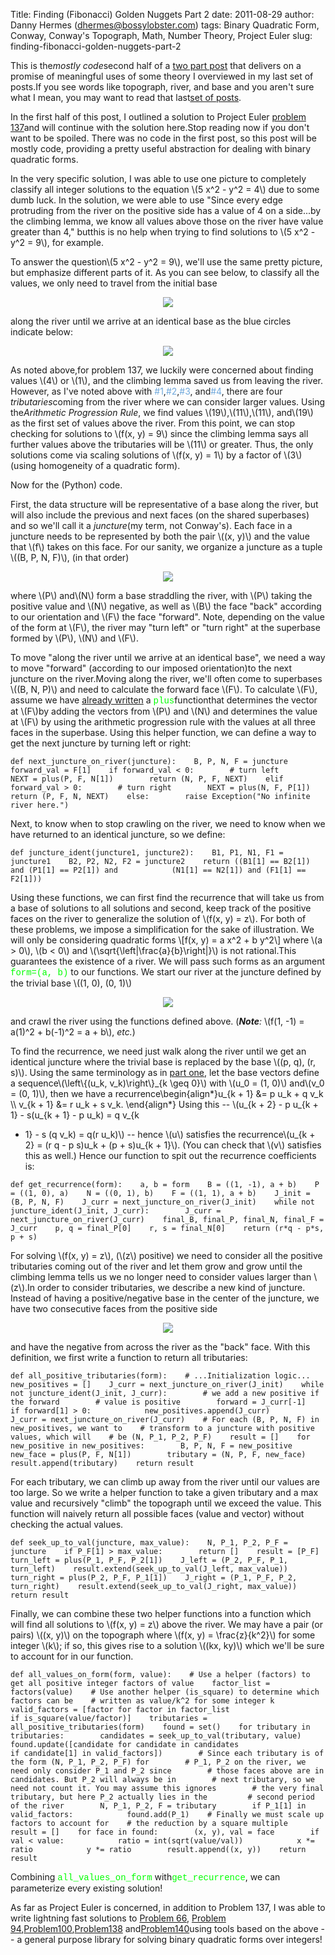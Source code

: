 Title: Finding (Fibonacci) Golden Nuggets Part 2
date: 2011-08-29
author: Danny Hermes (dhermes@bossylobster.com)
tags: Binary Quadratic Form, Conway, Conway's Topograph, Math, Number Theory, Project Euler
slug: finding-fibonacci-golden-nuggets-part-2

This is the*mostly code*second half of a [two part
post](http://blog.bossylobster.com/2011/08/finding-fibonacci-golden-nuggets.html)
that delivers on a promise of meaningful uses of some theory I
overviewed in my last set of posts.If you see words like topograph,
river, and base and you aren't sure what I mean, you may want to read
that last[set of
posts](http://blog.bossylobster.com/2011/08/conways-topograph-part-3.html).

In the first half of this post, I outlined a solution to Project Euler
[problem
137](http://projecteuler.net/index.php?section=problems&id=137)and will
continue with the solution here.Stop reading now if you don't want to
be spoiled. There was no code in the first post, so this post will be
mostly code, providing a pretty useful abstraction for dealing with
binary quadratic forms.

In the very specific solution, I was able to use one picture to
completely classify all integer solutions to the equation \\(5 x\^2 -
y\^2 = 4\\) due to some dumb luck. In the solution, we were able to use
"Since every edge protruding from the river on the positive side has a
value of 4 on a side...by the climbing lemma, we know all values above
those on the river have value greater than 4," butthis is no help when
trying to find solutions to \\(5 x\^2 - y\^2 = 9\\), for example.

To answer the question\\(5 x\^2 - y\^2 = 9\\), we'll use the same
pretty picture, but emphasize different parts of it. As you can see
below, to classify all the values, we only need to travel from the
initial base

<div class="separator" style="clear: both; text-align: center;">

[![](http://www.bossylobster.com/images/blog/golden_nugget_first_base.png)](http://www.bossylobster.com/images/blog/golden_nugget_first_base.png)

</div>

along the river until we arrive at an identical base as the blue circles
indicate below:

<div class="separator" style="clear: both; text-align: center;">

[![](http://www.bossylobster.com/images/blog/golden_nugget_next.png)](http://www.bossylobster.com/images/blog/golden_nugget_next.png)

</div>

As noted above,for problem 137, we luckily were concerned about finding
values \\(4\\) or \\(1\\), and the climbing lemma saved us from leaving
the river. However, as I've noted above with <span
class="Apple-style-span" style="color: #6fa8dc;">\#1</span>,<span
class="Apple-style-span" style="color: #6fa8dc;">\#2</span>,<span
class="Apple-style-span" style="color: #6fa8dc;">\#3</span>, and<span
class="Apple-style-span" style="color: #6fa8dc;">\#4</span>, there are
four *tributaries*coming from the river where we can consider larger
values. Using the*Arithmetic Progression Rule*, we find values
\\(19\\),\\(11\\),\\(11\\), and\\(19\\) as the first set of values
above the river. From this point, we can stop checking for solutions to
\\(f(x, y) = 9\\) since the climbing lemma says all further values above
the tributaries will be \\(11\\) or greater. Thus, the only solutions
come via scaling solutions of \\(f(x, y) = 1\\) by a factor of \\(3\\)
(using homogeneity of a quadratic form).

Now for the (Python) code.

First, the data structure will be representative of a base along the
river, but will also include the previous and next faces (on the shared
superbases) and so we'll call it a *juncture*(my term, not Conway's).
Each face in a juncture needs to be represented by both the pair \\((x,
y)\\) and the value that \\(f\\) takes on this face. For our sanity, we
organize a juncture as a tuple \\((B, P, N, F)\\), (in that order)

<div class="separator" style="clear: both; text-align: center;">

[![](http://www.bossylobster.com/images/blog/juncture.png)](http://www.bossylobster.com/images/blog/juncture.png)

</div>

where \\(P\\) and\\(N\\) form a base straddling the river, with \\(P\\)
taking the positive value and \\(N\\) negative, as well as \\(B\\) the
face "back" according to our orientation and \\(F\\) the face
"forward". Note, depending on the value of the form at \\(F\\), the
river may "turn left" or "turn right" at the superbase formed by
\\(P\\), \\(N\\) and \\(F\\).

To move "along the river until we arrive at an identical base", we need
a way to move "forward" (according to our imposed orientation)to the
next juncture on the river.Moving along the river, we'll often come to
superbases \\((B, N, P)\\) and need to calculate the forward face
\\(F\\). To calculate \\(F\\), assume we have [already
written](http://code.google.com/p/dhermes-project-euler/source/browse/python_code/conway_topograph.py#33)
a <span class="Apple-style-span"
style="color: lime; font-family: 'Courier New', Courier, monospace;">plus</span>functionthat
determines the vector at \\(F\\)by adding the vectors from \\(P\\) and
\\(N\\) and determines the value at \\(F\\) by using the arithmetic
progression rule with the values at all three faces in the superbase.
Using this helper function, we can define a way to get the next juncture
by turning left or right:

~~~~ {.prettyprint style="background-color: white;"}
def next_juncture_on_river(juncture):    B, P, N, F = juncture    forward_val = F[1]    if forward_val < 0:        # turn left        NEXT = plus(P, F, N[1])        return (N, P, F, NEXT)    elif forward_val > 0:        # turn right        NEXT = plus(N, F, P[1])        return (P, F, N, NEXT)    else:        raise Exception("No infinite river here.")
~~~~

<div id="footnote">

Next, to know when to stop crawling on the river, we need to know when
we have returned to an identical juncture, so we define:
~~~~ {.prettyprint style="background-color: white;"}
def juncture_ident(juncture1, juncture2):    B1, P1, N1, F1 = juncture1    B2, P2, N2, F2 = juncture2    return ((B1[1] == B2[1]) and (P1[1] == P2[1]) and            (N1[1] == N2[1]) and (F1[1] == F2[1]))
~~~~

Using these functions, we can first find the recurrence that will take
us from a base of solutions to all solutions and second, keep track of
the positive faces on the river to generalize the solution of \\(f(x, y)
= z\\). For both of these problems, we impose a simplification for the
sake of illustration. We will only be considering quadratic forms
\\[f(x, y) = a x\^2 + b y\^2\\] where \\(a \> 0\\), \\(b \< 0\\) and
\\(\\sqrt{\\left|\\frac{a}{b}\\right|}\\) is not rational.This
guarantees the existence of a river. We will pass such forms as an
argument <span class="Apple-style-span"
style="color: lime; font-family: 'Courier New', Courier, monospace;">form=(a,
b)</span> to our functions. We start our river at the juncture defined
by the trivial base \\((1, 0), (0, 1)\\)
<div class="separator" style="clear: both; text-align: center;">

[![](http://www.bossylobster.com/images/blog/trivial_base.png)](http://www.bossylobster.com/images/blog/trivial_base.png)

</div>

and crawl the river using the functions defined above. (***Note**:*
\\(f(1, -1) = a(1)\^2 + b(-1)\^2 = a + b\\), *etc.*)

To find the recurrence, we need just walk along the river until we get
an identical juncture where the trivial base is replaced by the base
\\((p, q), (r, s)\\). Using the same terminology as in [part
one](http://blog.bossylobster.com/2011/08/finding-fibonacci-golden-nuggets.html),
let the base vectors define a sequence\\(\\left\\{(u\_k,
v\_k)\\right\\}\_{k \\geq 0}\\) with \\(u\_0 = (1, 0)\\) and\\(v\_0 =
(0, 1)\\), then we have a recurrence\\begin{align\*}u\_{k + 1} &= p
u\_k + q v\_k \\\\ v\_{k + 1} &= r u\_k + s v\_k. \\end{align\*} Using
this -- \\(u\_{k + 2} - p u\_{k + 1} - s(u\_{k + 1} - p u\_k) = q v\_{k
+ 1} - s (q v\_k) = q(r u\_k)\\) -- hence \\(u\\) satisfies the
recurrence\\(u\_{k + 2} = (r q - p s)u\_k + (p + s)u\_{k + 1}\\). (You
can check that \\(v\\) satisfies this as well.) Hence our function to
spit out the recurrence coefficients is:
~~~~ {.prettyprint style="background-color: white;"}
def get_recurrence(form):    a, b = form    B = ((1, -1), a + b)    P = ((1, 0), a)    N = ((0, 1), b)    F = ((1, 1), a + b)    J_init = (B, P, N, F)    J_curr = next_juncture_on_river(J_init)    while not juncture_ident(J_init, J_curr):        J_curr = next_juncture_on_river(J_curr)    final_B, final_P, final_N, final_F = J_curr    p, q = final_P[0]    r, s = final_N[0]    return (r*q - p*s, p + s)
~~~~

For solving \\(f(x, y) = z\\), (\\(z\\) positive) we need to consider
all the positive tributaries coming out of the river and let them grow
and grow until the climbing lemma tells us we no longer need to consider
values larger than \\(z\\).In order to consider tributaries, we
describe a new kind of juncture. Instead of having a positive/negative
base in the center of the juncture, we have two consecutive faces from
the positive side
<div class="separator" style="clear: both; text-align: center;">

[![](http://www.bossylobster.com/images/blog/positive_root.png)](http://www.bossylobster.com/images/blog/positive_root.png)

</div>

and have the negative from across the river as the "back" face. With
this definition, we first write a function to return all tributaries:
~~~~ {.prettyprint style="background-color: white;"}
def all_positive_tributaries(form):    # ...Initialization logic...    new_positives = []    J_curr = next_juncture_on_river(J_init)    while not juncture_ident(J_init, J_curr):        # we add a new positive if the forward        # value is positive        forward = J_curr[-1]        if forward[1] > 0:            new_positives.append(J_curr)        J_curr = next_juncture_on_river(J_curr)    # For each (B, P, N, F) in new_positives, we want to    # transform to a juncture with positive values, which will    # be (N, P_1, P_2, P_F)    result = []    for new_positive in new_positives:        B, P, N, F = new_positive        new_face = plus(P, F, N[1])        tributary = (N, P, F, new_face)        result.append(tributary)    return result
~~~~

For each tributary, we can climb up away from the river until our values
are too large. So we write a helper function to take a given tributary
and a max value and recursively "climb" the topograph until we exceed
the value. This function will naively return all possible faces (value
and vector) without checking the actual values.
~~~~ {.prettyprint style="background-color: white;"}
def seek_up_to_val(juncture, max_value):    N, P_1, P_2, P_F = juncture    if P_F[1] > max_value:        return []    result = [P_F]    turn_left = plus(P_1, P_F, P_2[1])    J_left = (P_2, P_F, P_1, turn_left)    result.extend(seek_up_to_val(J_left, max_value))    turn_right = plus(P_2, P_F, P_1[1])    J_right = (P_1, P_F, P_2, turn_right)    result.extend(seek_up_to_val(J_right, max_value))    return result
~~~~

Finally, we can combine these two helper functions into a function which
will find all solutions to \\(f(x, y) = z\\) above the river. We may
have a pair (or pairs) \\((x, y)\\) on the topograph where \\(f(x, y) =
\\frac{z}{k\^2}\\) for some integer \\(k\\); if so, this gives rise to a
solution \\((kx, ky)\\) which we'll be sure to account for in our
function.
~~~~ {.prettyprint style="background-color: white;"}
def all_values_on_form(form, value):    # Use a helper (factors) to get all positive integer factors of value    factor_list = factors(value)    # Use another helper (is_square) to determine which factors can be    # written as value/k^2 for some integer k    valid_factors = [factor for factor in factor_list                     if is_square(value/factor)]    tributaries = all_positive_tributaries(form)    found = set()    for tributary in tributaries:        candidates = seek_up_to_val(tributary, value)        found.update([candidate for candidate in candidates                      if candidate[1] in valid_factors])        # Since each tributary is of the form (N, P_1, P_2, P_F) for        # P_1, P_2 on the river, we need only consider P_1 and P_2 since        # those faces above are in candidates. But P_2 will always be in        # next tributary, so we need not count it. You may assume this ignores        # the very final tributary, but here P_2 actually lies in the         # second period of the river        N, P_1, P_2, F = tributary        if P_1[1] in valid_factors:            found.add(P_1)    # Finally we must scale up factors to account for    # the reduction by a square multiple    result = []    for face in found:        (x, y), val = face        if val < value:            ratio = int(sqrt(value/val))            x *= ratio            y *= ratio        result.append((x, y))    return result
~~~~

Combining <span class="Apple-style-span"
style="color: lime; font-family: 'Courier New', Courier, monospace;">all\_values\_on\_form</span>
with<span class="Apple-style-span"
style="color: lime; font-family: 'Courier New', Courier, monospace;">get\_recurrence</span>,
we can parameterize every existing solution!

As far as Project Euler is concerned, in addition to Problem 137, I was
able to write lightning fast solutions to [Problem
66](http://projecteuler.net/index.php?section=problems&id=66), [Problem
94](http://projecteuler.net/index.php?section=problems&id=94),[Problem100](http://projecteuler.net/index.php?section=problems&id=100),[Problem138](http://projecteuler.net/index.php?section=problems&id=138)
and[Problem140](http://projecteuler.net/index.php?section=problems&id=140)using
tools based on the above -- a general purpose library for solving binary
quadratic forms over integers!

</div>

<a href="https://profiles.google.com/114760865724135687241" rel="author" style="display: none;">About Bossy Lobster</a>
